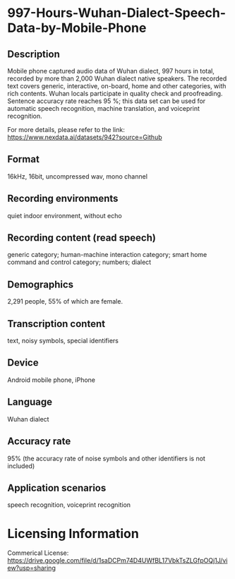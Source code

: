 # 997-Hours-Wuhan-Dialect-Speech-Data-by-Mobile-Phone


## Description
Mobile phone captured audio data of Wuhan dialect, 997 hours in total, recorded by more than 2,000 Wuhan dialect native speakers. The recorded text covers generic, interactive, on-board, home and other categories, with rich contents. Wuhan locals participate in quality check and proofreading. Sentence accuracy rate reaches 95 %; this data set can be used for automatic speech recognition, machine translation, and voiceprint recognition.

For more details, please refer to the link: https://www.nexdata.ai/datasets/942?source=Github


## Format
16kHz, 16bit, uncompressed wav, mono channel

## Recording environments
quiet indoor environment, without echo

## Recording content (read speech)
generic category; human-machine interaction category; smart home command and control category; numbers; dialect

## Demographics
2,291 people, 55% of which are female.

## Transcription content
text, noisy symbols, special identifiers

## Device
Android mobile phone, iPhone

## Language
Wuhan dialect

## Accuracy rate
95% (the accuracy rate of noise symbols and other identifiers is not included)

## Application scenarios
speech recognition, voiceprint recognition

# Licensing Information
Commerical License: https://drive.google.com/file/d/1saDCPm74D4UWfBL17VbkTsZLGfpOQj1J/view?usp=sharing
